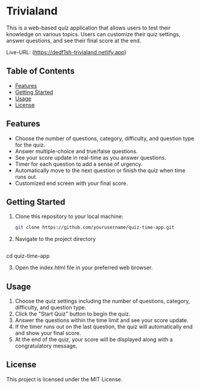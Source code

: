 # Trivialand

This is a web-based quiz application that allows users to test their knowledge on various topics. Users can customize their quiz settings, answer questions, and see their final score at the end.

Live-URL: (https://dedf1sh-trivialand.netlify.app)

## Table of Contents

- [Features](#features)
- [Getting Started](#getting-started)
- [Usage](#usage)
- [License](#license)

## Features

- Choose the number of questions, category, difficulty, and question type for the quiz.
- Answer multiple-choice and true/false questions.
- See your score update in real-time as you answer questions.
- Timer for each question to add a sense of urgency.
- Automatically move to the next question or finish the quiz when time runs out.
- Customized end screen with your final score.

## Getting Started

1. Clone this repository to your local machine:

   ```bash
   git clone https://github.com/yourusername/quiz-time-app.git

2. Navigate to the project directory
   ```bash
  cd quiz-time-app

3. Open the index.html file in your preferred web browser.

## Usage
1. Choose the quiz settings including the number of questions, category, difficulty, and question type.
2. Click the "Start Quiz" button to begin the quiz.
3. Answer the questions within the time limit and see your score update.
4. If the timer runs out on the last question, the quiz will automatically end and show your final score.
5. At the end of the quiz, your score will be displayed along with a congratulatory message.

## License
This project is licensed under the MIT License.
